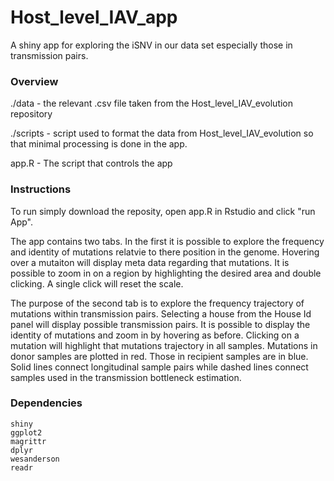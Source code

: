 # Host_level_IAV_app
A shiny app for exploring the iSNV in our data set especially those in transmission pairs.

### Overview

./data -  the relevant .csv file taken from the Host_level_IAV_evolution repository

./scripts  - script used to format the data from Host_level_IAV_evolution so that minimal processing is done in the app.

app.R - The script that controls the app


### Instructions
To run simply download the reposity, open app.R in Rstudio and click "run App".

The app contains two tabs. In the first it is possible to explore the frequency and 
identity of mutations relatvie to there position in the genome. Hovering over a mutaiton will display 
meta data regarding that mutations. It is possible to zoom in on a region by highlighting the desired
area and double clicking. A single click will reset the scale.

The purpose of the second tab is to explore the frequency trajectory of mutations within transmission pairs.
Selecting a house from the House Id panel will display possible transmission pairs.  It is possible
to display the identity of mutations and zoom in by hovering as before. Clicking on a mutation will highlight that
mutations trajectory in all samples. Mutations in donor samples are plotted in red. Those in recipient samples are in blue.
Solid lines connect longitudinal sample pairs while dashed lines connect samples used in the transmission bottleneck estimation.



### Dependencies
```
shiny
ggplot2
magrittr
dplyr
wesanderson
readr
```
